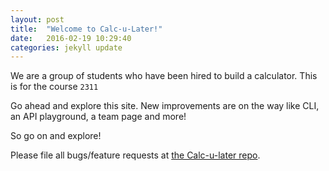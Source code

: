 ```yaml
---
layout: post
title:  "Welcome to Calc-u-Later!"
date:   2016-02-19 10:29:40
categories: jekyll update
---
```

We are a group of students who have been hired to build a calculator. This is for the course `2311`

Go ahead and explore this site. New improvements are on the way like CLI, an API playground, a team page and more!

So go on and explore!

Please file all bugs/feature requests at [the Calc-u-later repo][jekyll-gh].

[jekyll-gh]:   https://github.com/raksonibs/Calc-u-later
[jekyll-help]: https://github.com/jekyll/jekyll-help
